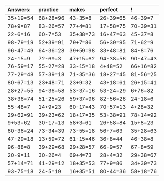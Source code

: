 | Answers: | practice | makes | perfect | ! |
| :--- | :--- | :--- | :--- | :--- |
| 35+19=54 | 68+28=96 | 43-35=8 | 26+39=65 | 46-39=7 | 
| 78+9=87 | 83-26=57 | 77+4=81 | 17+58=75 | 70-39=31 | 
| 22-6=16 | 60-7=53 | 35+38=73 | 16+47=63 | 45-37=8 | 
| 98-79=19 | 52+39=91 | 79+7=86 | 56+39=95 | 71-62=9 | 
| 96-47=49 | 64-36=28 | 39+59=98 | 33+48=81 | 84-8=76 | 
| 24-15=9 | 72-69=3 | 47+15=62 | 94-38=56 | 90-47=43 | 
| 76-59=17 | 55-27=28 | 33-15=18 | 4+48=52 | 66+16=82 | 
| 77-29=48 | 57-39=18 | 71-35=36 | 18+27=45 | 81-56=25 | 
| 80-67=13 | 23+48=71 | 23+9=32 | 43+18=61 | 26+15=41 | 
| 28+27=55 | 94-36=58 | 53-37=16 | 53-24=29 | 6+76=82 | 
| 38+36=74 | 51-25=26 | 59+37=96 | 82-56=26 | 24-18=6 | 
| 55-48=7 | 14+9=23 | 60-17=43 | 70-57=13 | 4+28=32 | 
| 29+62=91 | 39+23=62 | 18+17=35 | 53+38=91 | 78+14=92 | 
| 9+53=62 | 30-17=13 | 58+3=61 | 26+58=84 | 15+8=23 | 
| 60-36=24 | 73-34=39 | 73-55=18 | 56+7=63 | 35+28=63 | 
| 47-29=18 | 13+59=72 | 61-15=46 | 36+8=44 | 46-38=8 | 
| 96-88=8 | 39+29=68 | 29+28=57 | 66-9=57 | 67-8=59 | 
| 20-9=11 | 30-26=4 | 69+4=73 | 28+4=32 | 29+38=67 | 
| 57+14=71 | 41-29=12 | 18+35=53 | 77+9=86 | 34+39=73 | 
| 93-75=18 | 24-5=19 | 16+35=51 | 80-44=36 | 58+18=76 | 
